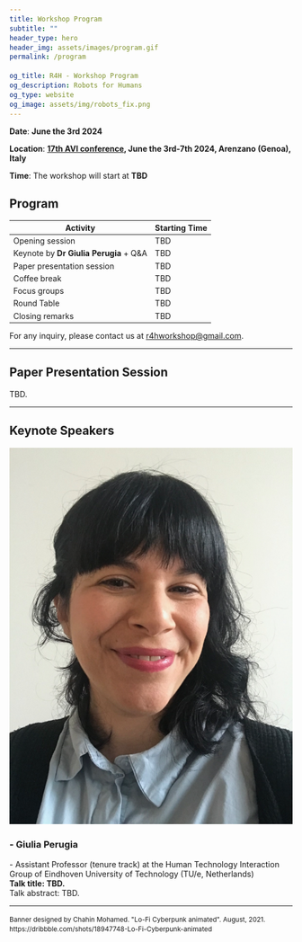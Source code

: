 ```yaml
---
title: Workshop Program
subtitle: ""
header_type: hero
header_img: assets/images/program.gif
permalink: /program

og_title: R4H - Workshop Program
og_description: Robots for Humans
og_type: website
og_image: assets/img/robots_fix.png
---
```


**Date**: **June the 3rd 2024**

**Location**:  **[17th AVI conference](https://avi2024.dibris.unige.it/), June the 3rd-7th 2024, Arenzano (Genoa), Italy**

**Time**: The workshop will start at **TBD**

<!--**Attend Online**: [**Zoom link** (TDB)]()-->

## Program

| **Activity**                             | **Starting Time**  |
|------------------------------------------|--------------------------------|
| Opening session                          | TBD                            |
| Keynote by **Dr Giulia Perugia** + Q&A   | TBD                            |
| Paper presentation session               | TBD                            |
| Coffee break                             | TBD                            |
| Focus groups                             | TBD                            |
| Round Table                              | TBD                            |
| Closing remarks                          | TBD                            |

For any inquiry, please contact us at [r4hworkshop@gmail.com](mailto:r4hworkshop@gmail.com).

 ---

## Paper Presentation Session

TBD.

<!-- 

Authors will have **5 minutes** to showcase their contribution live, followed by **3 minutes** for Questions & Answers.

The contributions will be presented in the following order:
1. [**Towards the use of a social mediator robot in a school setting**](/ground-workshop/cooper), *Sara Cooper and Randy Gomez*
   
2. [**Group Storytelling in Learning Activities Using ChatGPT for Story Generation**](/ground-workshop/rusu), *Anne-Marie Rusu and Daniel Carnieto Tozadore*
   
3. [**Detecting agreement in multi-party dialogue - evaluating speaker diarisation versus a procedural baseline to enhance user engagement.**](/ground-workshop/addlesee), *Angus Addlesee, Daniel Denley, Andy Edmondson, Nancie Gunson, Daniel Hernandez Garcia, Alexandre Kha, Oliver Lemon, James Ndubuisi, Neil O'Reilly, Lia Perochaud, Raphaël Valeri, Miebaka Worika*
   
4. [**Detecting Agreement in Multi-party Conversational AI**](/ground-workshop/schauer), *Laura Schauer, Jason Sweeney, Charlie Lyttle, Zein Said, Aron Szeles, Cale Clark, Nancie Gunson, Katie McAskill, Xander Wickham, Tom	Byas, Daniel Hernandez Garcia, Angus Addlesee, Oliver Lemon*
   
5. [**Asch Meets HRI - Human Conformity to Robot Groups**](/ground-workshop/bernotat), *Jasmin Bernotat, Doreen Jirak, Eduardo Benitez Sandoval, Francisco Cruz* 

-->

---

## Keynote Speakers

<section class="light">
    <div class="container py-2">
        <article class="postcard light blue">
            <a class="postcard__img_link" href="#">
                <img class="postcard__img" src="assets/images/keynote_GP.png" alt="Giulia Perugia" />
            </a>
            <div class="postcard__text t-dark">
                <h1 class="postcard__title blue">- Giulia Perugia</h1>
                <div class="postcard__subtitle small">
				- Assistant Professor (tenure track) at the Human Technology Interaction Group of Eindhoven University of Technology (TU/e, Netherlands)
				</div>
                <div class="postcard__bar"></div>
                <div class="postcard__preview-txt"><b>Talk title: TBD.</b> <br> Talk abstract: TBD.</div>
            </div>
        </article>
    </div>
</section>

---

<p class="card-text"><small class="text-muted">Banner designed by Chahin Mohamed. "Lo-Fi Cyberpunk animated". August, 2021. <a>https://dribbble.com/shots/18947748-Lo-Fi-Cyberpunk-animated</a></small></p>
